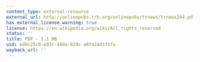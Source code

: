 ```yaml
---
content_type: external-resource
external_url: http://onlinepubs.trb.org/onlinepubs/trnews/trnews244.pdf
has_external_license_warning: true
license: https://en.wikipedia.org/wiki/All_rights_reserved
status: ''
title: PDF - 1.1 MB
uid: ed6c25c0-e03c-48da-829c-a8f424d1f1fa
wayback_url: ''
---
```

